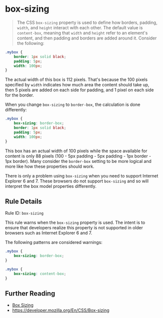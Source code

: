 # box-sizing
> The CSS `box-sizing` property is used to define how borders, padding, `width`, and `height` interact with each other. The default value is `content-box`, meaning that `width` and `height` refer to an element's content, and then padding and borders are added around it. Consider the following:

```css
.mybox {
    border: 1px solid black;
    padding: 5px;
    width: 100px;
}
```

The actual width of this box is 112 pixels. That's because the 100 pixels specified by `width` indicates how much area the content should take up, then 5 pixels are added on each side for padding, and 1 pixel on each side for the border.

When you change `box-sizing` to `border-box`, the calculation is done differently:

```css
.mybox {
    box-sizing: border-box;
    border: 1px solid black;
    padding: 5px;
    width: 100px;
}
```

This box has an actual width of 100 pixels while the space available for content is only 88 pixels (100 - 5px padding - 5px padding - 1px border - 1px border). Many consider the `border-box` setting to be more logical and more like how these properties should work.

There is only a problem using `box-sizing` when you need to support Internet Explorer 6 and 7. These browsers do not support `box-sizing` and so will interpret the box model properties differently.

## Rule Details

Rule ID: `box-sizing`

This rule warns when the `box-sizing` property is used. The intent is to ensure that developers realize this property is not supported in older browsers such as Internet Explorer 6 and 7.

The following patterns are considered warnings:

```css
.mybox {
    box-sizing: border-box;
}

.mybox {
    box-sizing: content-box;
}
```

## Further Reading

* [Box Sizing](http://css-tricks.com/7323-box-sizing/)
* https://developer.mozilla.org/En/CSS/Box-sizing
